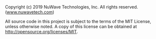 
Copyright (c) 2019 NuWave Technologies, Inc. All rights reserved. (www.nuwavetech.com)

All source code in this project is subject to the terms of the MIT License, unless
otherwise noted. A copy of this license can be obtained at http://opensource.org/licenses/MIT.

